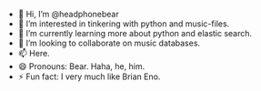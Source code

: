 - 👋 Hi, I’m @headphonebear
- 👀 I’m interested in tinkering with python and music-files.
- 🌱 I’m currently learning more about python and elastic search.
- 💞️ I’m looking to collaborate on music databases.
- 📫 Here.
- 😄 Pronouns: Bear. Haha, he, him. 
- ⚡ Fun fact: I very much like Brian Eno.

<!---
headphonebear/headphonebear is a ✨ special ✨ repository because its `README.md` (this file) appears on your GitHub profile.
You can click the Preview link to take a look at your changes.
--->
